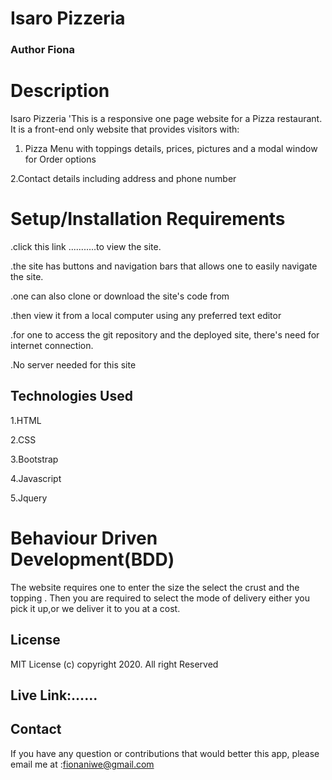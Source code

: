 # Isaro Pizzeria

### Author Fiona 

# Description
 Isaro Pizzeria 'This is a responsive one page website for a Pizza restaurant. 
 It is a front-end only website that provides visitors with:
1. Pizza Menu with toppings details, prices, pictures and a modal window for Order options

2.Contact details including  address and phone number

# Setup/Installation Requirements
.click this link ...........to view the site.

.the site has buttons and navigation bars that allows one to easily navigate the site.

.one can also clone or download the site's code from 

.then view it from a local computer using any preferred text editor

.for one to access the git repository and the deployed site, there's need for internet connection.

.No server needed for this site

## Technologies Used
1.HTML

2.CSS

3.Bootstrap

4.Javascript

5.Jquery

# Behaviour Driven Development(BDD)

The website requires one to enter the size the select the crust and the topping .
Then you are required to select the mode of delivery either you pick it up,or we deliver it to you at a cost.
## License

MIT License (c) copyright 2020. All right Reserved 








## Live Link:......




## Contact
If you have any question or contributions that would better this app, please email me at :fionaniwe@gmail.com







